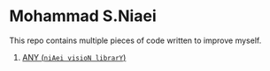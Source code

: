 # Mohammad S.Niaei

This repo contains multiple pieces of code written to improve myself.

1) [ANY (`niAei visioN librarY`)](https://github.com/mshemuni/ANY/tree/main/any)
